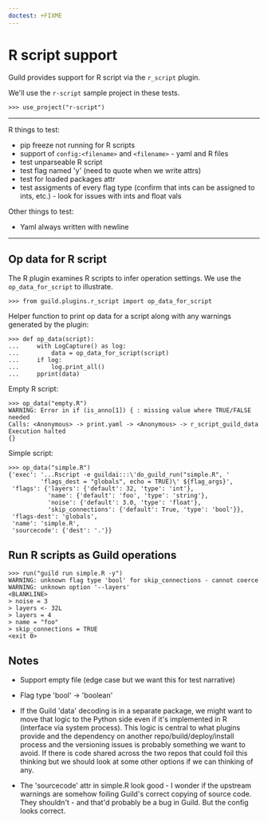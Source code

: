 ```yaml
---
doctest: +FIXME
---
```


# R script support

Guild provides support for R script via the `r_script` plugin.

We'll use the `r-script` sample project in these tests.

    >>> use_project("r-script")

---------------------------

R things to test:

- pip freeze not running for R scripts
- support of `config:<filename>` and `<filename>` - yaml and R files
- test unparseable R script
- test flag named 'y' (need to quote when we write attrs)
- test for loaded packages attr
- test assigments of every flag type (confirm that ints can be
  assigned to ints, etc.) - look for issues with ints and float vals

Other things to test:

- Yaml always written with newline

---------------------------

## Op data for R script

The R plugin examines R scripts to infer operation settings. We use
the `op_data_for_script` to illustrate.

    >>> from guild.plugins.r_script import op_data_for_script

Helper function to print op data for a script along with any warnings
generated by the plugin:

    >>> def op_data(script):
    ...     with LogCapture() as log:
    ...         data = op_data_for_script(script)
    ...     if log:
    ...         log.print_all()
    ...     pprint(data)

Empty R script:

    >>> op_data("empty.R")
    WARNING: Error in if (is_anno[1]) { : missing value where TRUE/FALSE needed
    Calls: <Anonymous> -> print.yaml -> <Anonymous> -> r_script_guild_data
    Execution halted
    {}

Simple script:

    >>> op_data("simple.R")
    {'exec': '...Rscript -e guildai:::\'do_guild_run("simple.R", '
             'flags_dest = "globals", echo = TRUE)\' ${flag_args}',
     'flags': {'layers': {'default': 32, 'type': 'int'},
               'name': {'default': 'foo', 'type': 'string'},
               'noise': {'default': 3.0, 'type': 'float'},
               'skip_connections': {'default': True, 'type': 'bool'}},
     'flags-dest': 'globals',
     'name': 'simple.R',
     'sourcecode': {'dest': '.'}}

## Run R scripts as Guild operations

    >>> run("guild run simple.R -y")
    WARNING: unknown flag type 'bool' for skip_connections - cannot coerce
    WARNING: unknown option '--layers'
    <BLANKLINE>
    > noise = 3
    > layers <- 32L
    > layers = 4
    > name = "foo"
    > skip_connections = TRUE
    <exit 0>

## Notes

- Support empty file (edge case but we want this for test narrative)

- Flag type 'bool' -> 'boolean'

- If the Guild 'data' decoding is in a separate package, we might want
  to move that logic to the Python side even if it's implemented in R
  (interface via system process). This logic is central to what
  plugins provide and the dependency on another
  repo/build/deploy/install process and the versioning issues is
  probably something we want to avoid. If there is code shared across
  the two repos that could foil this thinking but we should look at
  some other options if we can thinking of any.

- The 'sourcecode' attr in simple.R look good - I wonder if the
  upstream warnings are somehow foiling Guild's correct copying of
  source code. They shouldn't - and that'd probably be a bug in
  Guild. But the config looks correct.
